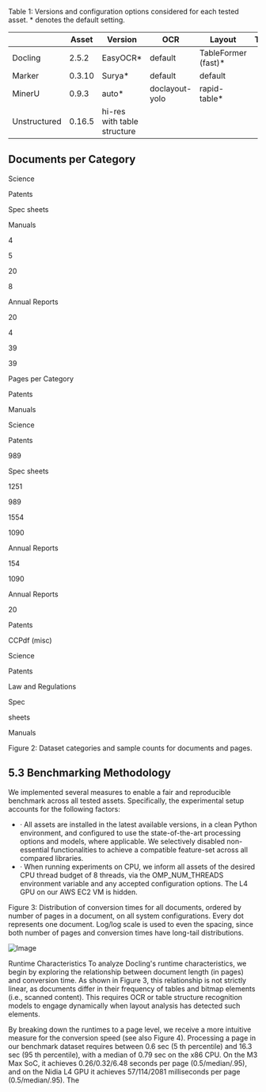 Table 1: Versions and configuration options considered for each tested asset. * denotes the default setting.

|              | Asset   | Version                     | OCR            | Layout              | Tables   |
|--------------|---------|-----------------------------|----------------|---------------------|----------|
| Docling      | 2.5.2   | EasyOCR*                    | default        | TableFormer (fast)* |          |
| Marker       | 0.3.10  | Surya*                      | default        | default             |          |
| MinerU       | 0.9.3   | auto*                       | doclayout-yolo | rapid-table*        |          |
| Unstructured | 0.16.5  | hi-res with table structure |                |                     |          |

## Documents per Category

Science

Patents

Spec sheets

Manuals

4

5

20

8

Annual Reports

20

4

39

39

Pages per Category

Patents

Manuals

Science

Patents

989

Spec sheets

1251

989

1554

1090

Annual Reports

154

1090

Annual Reports

20

Patents

CCPdf (misc)

Science

Patents

Law and Regulations

Spec

sheets

Manuals

Figure 2: Dataset categories and sample counts for documents and pages.

## 5.3 Benchmarking Methodology

We implemented several measures to enable a fair and reproducible benchmark across all tested assets. Specifically, the experimental setup accounts for the following factors:

- · All assets are installed in the latest available versions, in a clean Python environment, and configured to use the state-of-the-art processing options and models, where applicable. We selectively disabled non-essential functionalities to achieve a compatible feature-set across all compared libraries.
- · When running experiments on CPU, we inform all assets of the desired CPU thread budget of 8 threads, via the OMP\_NUM\_THREADS environment variable and any accepted configuration options. The L4 GPU on our AWS EC2 VM is hidden.

Figure 3: Distribution of conversion times for all documents, ordered by number of pages in a document, on all system configurations. Every dot represents one document. Log/log scale is used to even the spacing, since both number of pages and conversion times have long-tail distributions.

![Image](tests/docling_out_VLM_artifacts/image_000000_f5fb96ca2a69610c27c997a0f1ce281b55fc067787128a9e76943c63f692b168.png)

Runtime Characteristics To analyze Docling's runtime characteristics, we begin by exploring the relationship between document length (in pages) and conversion time. As shown in Figure 3, this relationship is not strictly linear, as documents differ in their frequency of tables and bitmap elements (i.e., scanned content). This requires OCR or table structure recognition models to engage dynamically when layout analysis has detected such elements.

By breaking down the runtimes to a page level, we receive a more intuitive measure for the conversion speed (see also Figure 4). Processing a page in our benchmark dataset requires between 0.6 sec (5 th percentile) and 16.3 sec (95 th percentile), with a median of 0.79 sec on the x86 CPU. On the M3 Max SoC, it achieves 0.26/0.32/6.48 seconds per page (0.5/median/.95), and on the Nidia L4 GPU it achieves 57/114/2081 milliseconds per page (0.5/median/.95). The